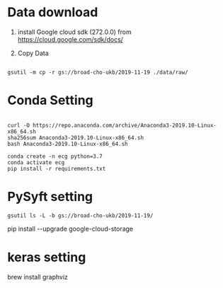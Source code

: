# Data download

1. install Google cloud sdk (272.0.0)
from https://cloud.google.com/sdk/docs/

2. Copy Data

```shell script

gsutil -m cp -r gs://broad-cho-ukb/2019-11-19 ./data/raw/

```

# Conda Setting

```shell script

curl -O https://repo.anaconda.com/archive/Anaconda3-2019.10-Linux-x86_64.sh
sha256sum Anaconda3-2019.10-Linux-x86_64.sh
bash Anaconda3-2019.10-Linux-x86_64.sh

conda create -n ecg python=3.7
conda activate ecg
pip install -r requirements.txt
```

 

# PySyft setting

```shell script
gsutil ls -L -b gs://broad-cho-ukb/2019-11-19/
```
pip install --upgrade google-cloud-storage



# keras setting
brew install graphviz